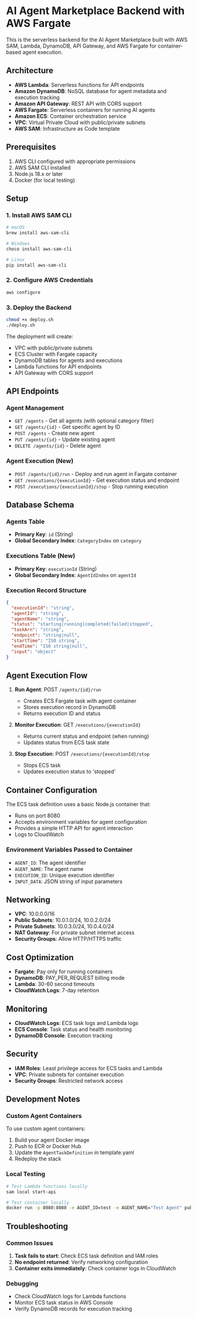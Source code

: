 
# AI Agent Marketplace Backend with AWS Fargate

This is the serverless backend for the AI Agent Marketplace built with AWS SAM, Lambda, DynamoDB, API Gateway, and AWS Fargate for container-based agent execution.

## Architecture

- **AWS Lambda**: Serverless functions for API endpoints
- **Amazon DynamoDB**: NoSQL database for agent metadata and execution tracking
- **Amazon API Gateway**: REST API with CORS support
- **AWS Fargate**: Serverless containers for running AI agents
- **Amazon ECS**: Container orchestration service
- **VPC**: Virtual Private Cloud with public/private subnets
- **AWS SAM**: Infrastructure as Code template

## Prerequisites

1. AWS CLI configured with appropriate permissions
2. AWS SAM CLI installed
3. Node.js 18.x or later
4. Docker (for local testing)

## Setup

### 1. Install AWS SAM CLI
```bash
# macOS
brew install aws-sam-cli

# Windows
choco install aws-sam-cli

# Linux
pip install aws-sam-cli
```

### 2. Configure AWS Credentials
```bash
aws configure
```

### 3. Deploy the Backend
```bash
chmod +x deploy.sh
./deploy.sh
```

The deployment will create:
- VPC with public/private subnets
- ECS Cluster with Fargate capacity
- DynamoDB tables for agents and executions
- Lambda functions for API endpoints
- API Gateway with CORS support

## API Endpoints

### Agent Management
- `GET /agents` - Get all agents (with optional category filter)
- `GET /agents/{id}` - Get specific agent by ID
- `POST /agents` - Create new agent
- `PUT /agents/{id}` - Update existing agent
- `DELETE /agents/{id}` - Delete agent

### Agent Execution (New)
- `POST /agents/{id}/run` - Deploy and run agent in Fargate container
- `GET /executions/{executionId}` - Get execution status and endpoint
- `POST /executions/{executionId}/stop` - Stop running execution

## Database Schema

### Agents Table
- **Primary Key**: `id` (String)
- **Global Secondary Index**: `CategoryIndex` on `category`

### Executions Table (New)
- **Primary Key**: `executionId` (String)
- **Global Secondary Index**: `AgentIdIndex` on `agentId`

### Execution Record Structure
```json
{
  "executionId": "string",
  "agentId": "string",
  "agentName": "string",
  "status": "starting|running|completed|failed|stopped",
  "taskArn": "string",
  "endpoint": "string|null",
  "startTime": "ISO string",
  "endTime": "ISO string|null",
  "input": "object"
}
```

## Agent Execution Flow

1. **Run Agent**: POST `/agents/{id}/run`
   - Creates ECS Fargate task with agent container
   - Stores execution record in DynamoDB
   - Returns execution ID and status

2. **Monitor Execution**: GET `/executions/{executionId}`
   - Returns current status and endpoint (when running)
   - Updates status from ECS task state

3. **Stop Execution**: POST `/executions/{executionId}/stop`
   - Stops ECS task
   - Updates execution status to 'stopped'

## Container Configuration

The ECS task definition uses a basic Node.js container that:
- Runs on port 8080
- Accepts environment variables for agent configuration
- Provides a simple HTTP API for agent interaction
- Logs to CloudWatch

### Environment Variables Passed to Container
- `AGENT_ID`: The agent identifier
- `AGENT_NAME`: The agent name
- `EXECUTION_ID`: Unique execution identifier
- `INPUT_DATA`: JSON string of input parameters

## Networking

- **VPC**: 10.0.0.0/16
- **Public Subnets**: 10.0.1.0/24, 10.0.2.0/24
- **Private Subnets**: 10.0.3.0/24, 10.0.4.0/24
- **NAT Gateway**: For private subnet internet access
- **Security Groups**: Allow HTTP/HTTPS traffic

## Cost Optimization

- **Fargate**: Pay only for running containers
- **DynamoDB**: PAY_PER_REQUEST billing mode
- **Lambda**: 30-60 second timeouts
- **CloudWatch Logs**: 7-day retention

## Monitoring

- **CloudWatch Logs**: ECS task logs and Lambda logs
- **ECS Console**: Task status and health monitoring
- **DynamoDB Console**: Execution tracking

## Security

- **IAM Roles**: Least privilege access for ECS tasks and Lambda
- **VPC**: Private subnets for container execution
- **Security Groups**: Restricted network access

## Development Notes

### Custom Agent Containers
To use custom agent containers:
1. Build your agent Docker image
2. Push to ECR or Docker Hub
3. Update the `AgentTaskDefinition` in template.yaml
4. Redeploy the stack

### Local Testing
```bash
# Test Lambda functions locally
sam local start-api

# Test container locally
docker run -p 8080:8080 -e AGENT_ID=test -e AGENT_NAME="Test Agent" public.ecr.aws/docker/library/node:18-alpine
```

## Troubleshooting

### Common Issues
1. **Task fails to start**: Check ECS task definition and IAM roles
2. **No endpoint returned**: Verify networking configuration
3. **Container exits immediately**: Check container logs in CloudWatch

### Debugging
- Check CloudWatch logs for Lambda functions
- Monitor ECS task status in AWS Console
- Verify DynamoDB records for execution tracking

```
